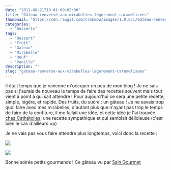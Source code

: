 ```yaml
---
date: "2011-08-21T18:41:00+02:00"
title: "Gâteau renversé aux mirabelles légèrement caramélisées"
thumbnail: "https://cdn.rawgit.com/crokmou/images/1.0.6/i/Gateau-renvers---2.jpg"
categories:
  - "Desserts"
tags:
  - "Dessert"
  - "Fruit"
  - "Gateau"
  - "Mirabelle"
  - "Oeuf"
  - "Vanille"
description: ""
slug: "gateau-renverse-aux-mirabelles-legerement-caramelisees"
---
```


Il était temps que je revienne m'occuper un peu de mon blog ! Je ne sais pas si j'aurais de nouveau le temps de faire des recettes souvent mais tout vient à point à qui sait attendre ! Pour aujourd'hui ce sera une petite recette, simple, légère, et rapide. Des fruits, du sucre : un gâteau ! Je ne savais trop quoi faire avec mes mirabelles, d'autant plus que n'ayant pas trop le temps de faire de la confiture, il me fallait une idée, et cette idée je l'ai trouvée [chez Cathétoiles](http://cathetoiles.free.fr/?p=697), une recette sympathique et qui semblait délicieuse (c'est bien le cas d'ailleurs =p)

Je ne vais pas vous faire attendre plus longtemps, voici donc la recette :

[![](http://4.bp.blogspot.com/-37XH0blHzyI/TqmmG1WghTI/AAAAAAAABBs/LVzwZYxpfP8/s1600/gateau+renverse%25CC%2581+mirabelles.jpg)](http://4.bp.blogspot.com/-37XH0blHzyI/TqmmG1WghTI/AAAAAAAABBs/LVzwZYxpfP8/s1600/gateau+renverse%25CC%2581+mirabelles.jpg)

[![](http://3.bp.blogspot.com/-miZ-NN7mngI/TlFBG1J-GAI/AAAAAAAAAh0/x7_46Kw_wQQ/s640/Gateau+renverse%25CC%2581+1+copie.jpg)](http://3.bp.blogspot.com/-miZ-NN7mngI/TlFBG1J-GAI/AAAAAAAAAh0/x7_46Kw_wQQ/s1600/Gateau+renverse%25CC%2581+1+copie.jpg)

Bonne soirée petits gourmands ! Ce gâteau vu par [Sain Gourmet](http://saingourmet.blogspot.com/2011/11/gateau-renverse-aux-mirabelles.html) 